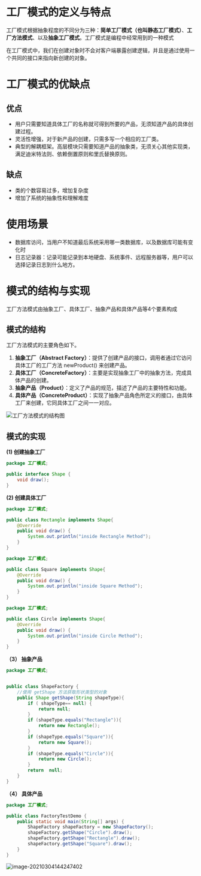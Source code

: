 

#  工厂模式的定义与特点

工厂模式根据抽象程度的不同分为三种：**简单工厂模式（也叫静态工厂模式）**、**工厂方法模式**、以及**抽象工厂模式**。工厂模式是编程中经常用到的一种模式

在工厂模式中，我们在创建对象时不会对客户端暴露创建逻辑，并且是通过使用一个共同的接口来指向新创建的对象。

# 工厂模式的优缺点

## 优点

- 用户只需要知道具体工厂的名称就可得到所要的产品，无须知道产品的具体创建过程。
- 灵活性增强，对于新产品的创建，只需多写一个相应的工厂类。
- 典型的解耦框架。高层模块只需要知道产品的抽象类，无须关心其他实现类，满足迪米特法则、依赖倒置原则和里氏替换原则。

## 缺点

- 类的个数容易过多，增加复杂度
- 增加了系统的抽象性和理解难度

# 使用场景

- 数据库访问，当用户不知道最后系统采用哪一类数据库，以及数据库可能有变化时
- 日志记录器：记录可能记录到本地硬盘、系统事件、远程服务器等，用户可以选择记录日志到什么地方。

# 模式的结构与实现

工厂方法模式由抽象工厂、具体工厂、抽象产品和具体产品等4个要素构成

## 模式的结构

工厂方法模式的主要角色如下。

1. **抽象工厂（Abstract Factory）**：提供了创建产品的接口，调用者通过它访问具体工厂的工厂方法 newProduct() 来创建产品。
2. **具体工厂（ConcreteFactory）**：主要是实现抽象工厂中的抽象方法，完成具体产品的创建。
3. **抽象产品（Product）**：定义了产品的规范，描述了产品的主要特性和功能。
4. **具体产品（ConcreteProduct）**：实现了抽象产品角色所定义的接口，由具体工厂来创建，它同具体工厂之间一一对应。

![工厂方法模式的结构图](https://gitee.com/CNRF/image/raw/master/img/20210304143145.png)

## 模式的实现

**(1)  创建抽象工厂**

```java
package 工厂模式;

public interface Shape {
    void draw();
}

```

**(2) 创建具体工厂**

```java
package 工厂模式;

public class Rectangle implements Shape{
    @Override
    public void draw() {
        System.out.println("inside Rectangle Method");
    }
}

```

```java
package 工厂模式;

public class Square implements Shape{
    @Override
    public void draw() {
        System.out.println("inside Square Method");
    }
}

```

```java
package 工厂模式;

public class Circle implements Shape{
    @Override
    public void draw() {
        System.out.println("inside Circle Method");
    }
}

```

**（3） 抽象产品**

```java
package 工厂模式;


public class ShapeFactory {
    //使用 getShape 方法获取形状类型的对象
    public Shape getShape(String shapeType){
        if ( shapeType== null) {
            return null;
        }
        if (shapeType.equals("Rectangle")){
            return new Rectangle();
        }
        if (shapeType.equals("Square")){
            return new Square();
        }
        if (shapeType.equals("Circle")){
            return new Circle();
        }
        return  null;
    }
}

```

**（4） 具体产品**

```java
package 工厂模式;

public class FactoryTestDemo {
    public static void main(String[] args) {
        ShapeFactory shapeFactory = new ShapeFactory();
        shapeFactory.getShape("Circle").draw();
        shapeFactory.getShape("Rectangle").draw();
        shapeFactory.getShape("Square").draw();
    }
}

```

![image-20210304144247402](https://gitee.com/CNRF/image/raw/master/img/20210304144247.png)
